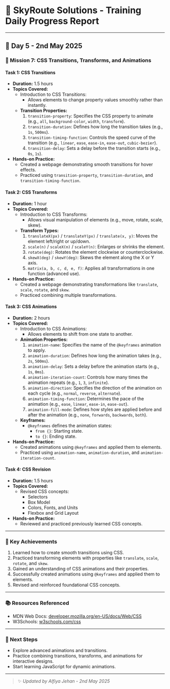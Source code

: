 # 🌟 SkyRoute Solutions - Training Daily Progress Report

---

## 📅 Day 5 - 2nd May 2025

### 🚀 Mission 7: CSS Transitions, Transforms, and Animations

#### Task 1: CSS Transitions
- **Duration:** 1.5 hours
- **Topics Covered:**
  - Introduction to CSS Transitions:
    - Allows elements to change property values smoothly rather than instantly.
  - **Transition Properties:**
    1. `transition-property`: Specifies the CSS property to animate (e.g., `all`, `background-color`, `width`, `transform`).
    2. `transition-duration`: Defines how long the transition takes (e.g., `1s`, `500ms`).
    3. `transition-timing-function`: Controls the speed curve of the transition (e.g., `linear`, `ease`, `ease-in`, `ease-out`, `cubic-bezier`).
    4. `transition-delay`: Sets a delay before the transition starts (e.g., `0s`, `1s`).
- **Hands-on Practice:**
  - Created a webpage demonstrating smooth transitions for hover effects.
  - Practiced using `transition-property`, `transition-duration`, and `transition-timing-function`.

#### Task 2: CSS Transforms
- **Duration:** 1 hour
- **Topics Covered:**
  - Introduction to CSS Transforms:
    - Allows visual manipulation of elements (e.g., move, rotate, scale, skew).
  - **Transform Types:**
    1. `translateX(px)` / `translateY(px)` / `translate(x, y)`: Moves the element left/right or up/down.
    2. `scale(n)` / `scaleX(n)` / `scaleY(n)`: Enlarges or shrinks the element.
    3. `rotate(deg)`: Rotates the element clockwise or counterclockwise.
    4. `skewX(deg)` / `skewY(deg)`: Skews the element along the X or Y axis.
    5. `matrix(a, b, c, d, e, f)`: Applies all transformations in one function (advanced use).
- **Hands-on Practice:**
  - Created a webpage demonstrating transformations like `translate`, `scale`, `rotate`, and `skew`.
  - Practiced combining multiple transformations.

#### Task 3: CSS Animations
- **Duration:** 2 hours
- **Topics Covered:**
  - Introduction to CSS Animations:
    - Allows elements to shift from one state to another.
  - **Animation Properties:**
    1. `animation-name`: Specifies the name of the `@keyframes` animation to apply.
    2. `animation-duration`: Defines how long the animation takes (e.g., `2s`, `500ms`).
    3. `animation-delay`: Sets a delay before the animation starts (e.g., `1s`, `0ms`).
    4. `animation-iteration-count`: Controls how many times the animation repeats (e.g., `1`, `3`, `infinite`).
    5. `animation-direction`: Specifies the direction of the animation on each cycle (e.g., `normal`, `reverse`, `alternate`).
    6. `animation-timing-function`: Determines the pace of the animation (e.g., `ease`, `linear`, `ease-in`, `ease-out`).
    7. `animation-fill-mode`: Defines how styles are applied before and after the animation (e.g., `none`, `forwards`, `backwards`, `both`).
  - **Keyframes:**
    - `@keyframes` defines the animation states:
      - `from {}`: Starting state.
      - `to {}`: Ending state.
- **Hands-on Practice:**
  - Created animations using `@keyframes` and applied them to elements.
  - Practiced using `animation-name`, `animation-duration`, and `animation-iteration-count`.

#### Task 4: CSS Revision
- **Duration:** 1.5 hours
- **Topics Covered:**
  - Revised CSS concepts:
    - Selectors
    - Box Model
    - Colors, Fonts, and Units
    - Flexbox and Grid Layout
- **Hands-on Practice:**
  - Reviewed and practiced previously learned CSS concepts.

---

### 🎯 Key Achievements
1. Learned how to create smooth transitions using CSS.
2. Practiced transforming elements with properties like `translate`, `scale`, `rotate`, and `skew`.
3. Gained an understanding of CSS animations and their properties.
4. Successfully created animations using `@keyframes` and applied them to elements.
5. Revised and reinforced foundational CSS concepts.

---

### 📚 Resources Referenced
  - MDN Web Docs: [developer.mozilla.org/en-US/docs/Web/CSS](https://developer.mozilla.org/en-US/docs/Web/CSS)
  - W3Schools: [w3schools.com/css](https://www.w3schools.com/css)

---

### 🔄 Next Steps
- Explore advanced animations and transitions.
- Practice combining transitions, transforms, and animations for interactive designs.
- Start learning JavaScript for dynamic animations.

---

> ✨ _Updated by Alfiya Jehan - 2nd May 2025_